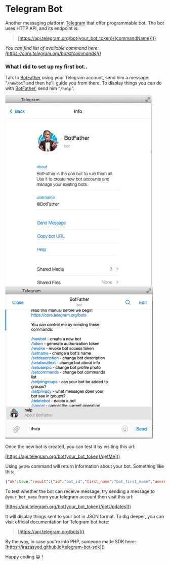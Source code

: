 # Telegram Bot

Another messaging platform [Telegram](https://telegram.org) that offer programmable bot. The bot uses HTTP API, and its endpoint is:

>[https://api.telegram.org/bot{your_bot_token}/{commandName}]()

*You can find list of available command here: [https://core.telegram.org/bots#commands]()*

### What I did to set up my first bot..
Talk to [BotFather](https://telegram.me/botfather) using your Telegram account, send him a message “`/newbot`” and then he'll guide you from there. To display things you can do with [BotFather](https://telegram.me/botfather), send him “`/help`”.

![BotFather](../images/botfather.png)
![BotFather Help](../images/botfather-help.png)

Once the new bot is created, you can test it by visiting this url:

[https://api.telegram.org/bot{your_bot_token}/getMe]()

Using `getMe` command will return information about your bot. Something like this:

```json
{"ok":true,"result":{"id":"bot_id","first_name":"bot_first_name","username":"bot_username"}}
```

To test whether the bot can receive message, try sending a message to `@your_bot_name` from your telegram account then visit this url:

[https://api.telegram.org/bot{your_bot_token}/getUpdates]()

It will display things sent to your bot in JSON format. To dig deeper, you can visit official documentation for Telegram bot here: 

>[https://api.telegram.org/bots]()

By the way, in case you're into PHP, someone made SDK here: [https://irazasyed.github.io/telegram-bot-sdk]()

Happy coding 😁 !